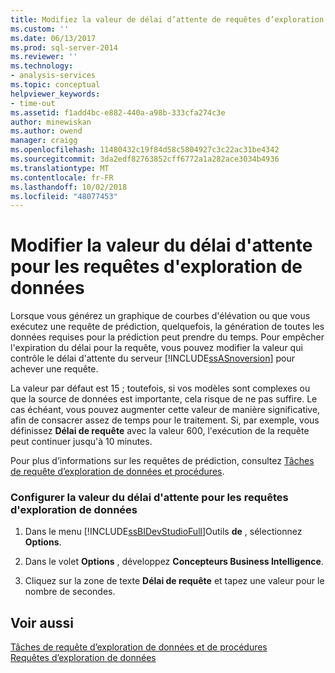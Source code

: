 ```yaml
---
title: Modifiez la valeur de délai d’attente de requêtes d’exploration de données | Microsoft Docs
ms.custom: ''
ms.date: 06/13/2017
ms.prod: sql-server-2014
ms.reviewer: ''
ms.technology:
- analysis-services
ms.topic: conceptual
helpviewer_keywords:
- time-out
ms.assetid: f1add4bc-e882-440a-a98b-333cfa274c3e
author: minewiskan
ms.author: owend
manager: craigg
ms.openlocfilehash: 11480432c19f84d58c5804927c3c22ac31be4342
ms.sourcegitcommit: 3da2edf82763852cff6772a1a282ace3034b4936
ms.translationtype: MT
ms.contentlocale: fr-FR
ms.lasthandoff: 10/02/2018
ms.locfileid: "48077453"
---
```

# <a name="change-the-time-out-value-for-data-mining-queries"></a>Modifier la valeur du délai d'attente pour les requêtes d'exploration de données
  Lorsque vous générez un graphique de courbes d'élévation ou que vous exécutez une requête de prédiction, quelquefois, la génération de toutes les données requises pour la prédiction peut prendre du temps. Pour empêcher l'expiration du délai pour la requête, vous pouvez modifier la valeur qui contrôle le délai d'attente du serveur [!INCLUDE[ssASnoversion](../../includes/ssasnoversion-md.md)] pour achever une requête.  
  
 La valeur par défaut est 15 ; toutefois, si vos modèles sont complexes ou que la source de données est importante, cela risque de ne pas suffire. Le cas échéant, vous pouvez augmenter cette valeur de manière significative, afin de consacrer assez de temps pour le traitement. Si, par exemple, vous définissez **Délai de requête** avec la valeur 600, l'exécution de la requête peut continuer jusqu'à 10 minutes.  
  
 Pour plus d’informations sur les requêtes de prédiction, consultez [Tâches de requête d’exploration de données et procédures](data-mining-query-tasks-and-how-tos.md).  
  
### <a name="configure-the-time-out-value-for-data-mining-queries"></a>Configurer la valeur du délai d'attente pour les requêtes d'exploration de données  
  
1.  Dans le menu [!INCLUDE[ssBIDevStudioFull](../../includes/ssbidevstudiofull-md.md)]Outils **de** , sélectionnez **Options**.  
  
2.  Dans le volet **Options** , développez **Concepteurs Business Intelligence**.  
  
3.  Cliquez sur la zone de texte **Délai de requête** et tapez une valeur pour le nombre de secondes.  
  
## <a name="see-also"></a>Voir aussi  
 [Tâches de requête d’exploration de données et de procédures](data-mining-query-tasks-and-how-tos.md)   
 [Requêtes d’exploration de données](data-mining-queries.md)  
  
  
